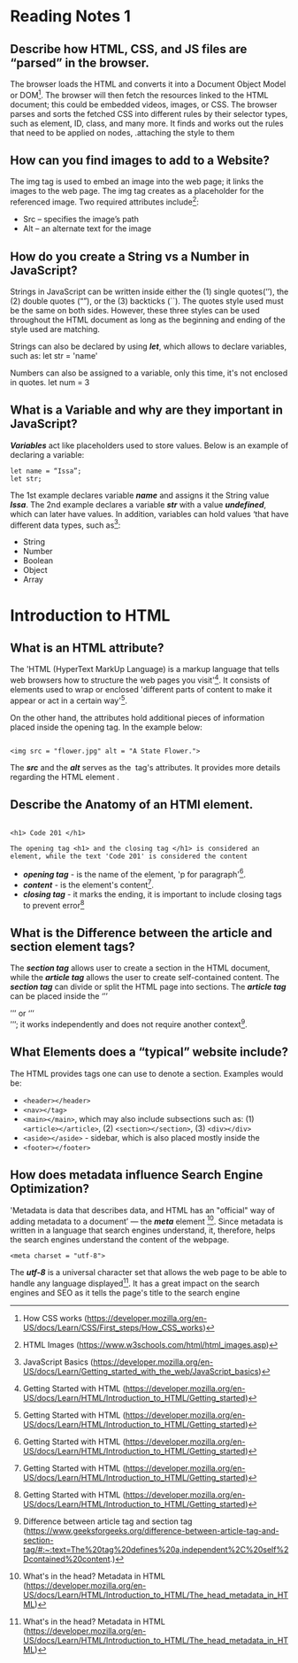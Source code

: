 # Reading Notes 1

## Describe how HTML, CSS, and JS files are “parsed” in the browser.

The browser loads the HTML and converts it into a Document Object Model or DOM[^1]. 
The browser will then fetch the resources linked to the HTML document; this could be embedded videos, images, or CSS. 
The browser parses and sorts the fetched CSS into different rules by their selector types, such as element, ID, class, and many more. 
It finds and works out the rules that need to be applied on nodes, .attaching the style to them


## How can you find images to add to a Website?

The img tag is used to embed an image into the web page; it links the images to the web page. The img tag creates as a placeholder for the referenced image. Two required attributes include[^2]:
-	Src – specifies the image’s path
-	Alt – an alternate text for the image


## How do you create a String vs a Number in JavaScript?

Strings in JavaScript can be written inside either the (1) single quotes(‘’), the (2) double quotes (“”), or the (3) backticks (``). The quotes style used must be the same on both sides. However, these three styles can be used throughout the HTML document as long as the beginning and ending of the style used are matching.

Strings can also be declared by using ***let***, which allows to declare variables, such as:
  let str = 'name'
  
Numbers can also be assigned to a variable, only this time, it's not enclosed in quotes.
  let num = 3
  
  
  
## What is a Variable and why are they important in JavaScript?

***Variables*** act like placeholders used to store values. Below is an example of declaring a variable:
```
let name = “Issa”;    
let str;   
```

The 1st example declares variable ***name*** and assigns it the String value ***Issa***. 
The 2nd example declares a variable ***str*** with a value ***undefined***, which can later have values. 
In addition, variables can hold values ‘that have different data types, such as[^4]:
- String
- Number
- Boolean
- Object
- Array



# Introduction to HTML

## What is an HTML attribute?

The 'HTML (HyperText MarkUp Language) is a markup language that tells web browsers how to structure the web pages you visit'[^5]. It consists of elements used to wrap or enclosed 'different parts of content to make it appear or act in a certain way'[^5]. 

On the other hand, the attributes hold additional pieces of information placed inside the opening tag. In the example below:

``` 

<img src = "flower.jpg" alt = "A State Flower."> 

```

The ***src*** and the ***alt*** serves as the <img> tag's attributes. It provides more details regarding the HTML element <img>.


## Describe the Anatomy of an HTMl element.

``` 

<h1> Code 201 </h1>

The opening tag <h1> and the closing tag </h1> is considered an element, while the text 'Code 201' is considered the content

```
- ***opening tag*** - is the name of the element, 'p for paragraph'[^5].
- ***content*** - is the element's content[^5].
- ***closing tag*** - it marks the ending, it is important to include closing tags to prevent error[^5]


        
## What is the Difference between the article and section element tags?

The ***section tag***  allows user to create a section in the HTML document, while the ***article tag*** allows the user to create self-contained content. The ***section tag*** can divide or split the HTML page into sections. The ***article tag*** can be placed inside the ‘’’<main></main>’’’ or ‘’’<section></section>’’’; it works independently and does not require another context[^3].


## What Elements does a “typical” website include?
The HTML provides tags one can use to denote a section. Examples would be:
-	```<header></header>```
-	```<nav></tag>```
-	```<main></main>```, which may also include subsections such as: (1) ```<article></article>```, (2) ```<section></section>```, (3) ```<div></div>```
- ```<aside></aside>``` - sidebar, which is also placed mostly inside the <main></main>
- ```<footer></footer>```


## How does metadata influence Search Engine Optimization?

'Metadata is data that describes data, and HTML has an "official" way of adding metadata to a document’ — the ***meta*** element [^6]. Since metadata is written in a language that search engines understand, it, therefore, helps the search engines understand the content of the webpage.

```
<meta charset = "utf-8">

```
The ***utf-8*** is a universal character set that allows the web page to be able to handle any language displayed[^6]. It has a great impact on the search engines and SEO as it tells the page's title to the search engine 




[^1]: How CSS works (https://developer.mozilla.org/en-US/docs/Learn/CSS/First_steps/How_CSS_works)
[^2]: HTML Images (https://www.w3schools.com/html/html_images.asp)
[^3]: Difference between article tag and section tag (https://www.geeksforgeeks.org/difference-between-article-tag-and-section-tag/#:~:text=The%20tag%20defines%20a,independent%2C%20self%2Dcontained%20content.)
[^4]: JavaScript Basics (https://developer.mozilla.org/en-US/docs/Learn/Getting_started_with_the_web/JavaScript_basics)
[^5]: Getting Started with HTML (https://developer.mozilla.org/en-US/docs/Learn/HTML/Introduction_to_HTML/Getting_started)
[^6]: What's in the head? Metadata in HTML (https://developer.mozilla.org/en-US/docs/Learn/HTML/Introduction_to_HTML/The_head_metadata_in_HTML)
 





  
